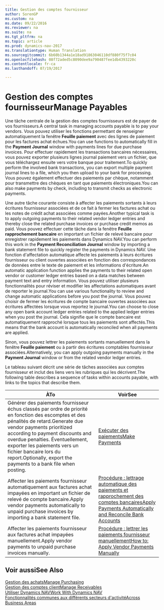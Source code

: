 ```yaml
---
title: Gestion des comptes fournisseur
author: SorenGP
ms.custom: na
ms.date: 09/22/2016
ms.reviewer: na
ms.suite: na
ms.tgt_pltfrm: na
ms.topic: article
ms.prod: dynamics-nav-2017
ms.translationtype: Human Translation
ms.sourcegitcommit: 6b60b1344a1e18ad91863046110df880f75f7c04
ms.openlocfilehash: 08f72aded5c8090dee9a790487fee1db4393220c
ms.contentlocale: fr-ca
ms.lasthandoff: 07/19/2017

---
```


# <a name="manage-payables"></a><span data-ttu-id="5add2-102">Gestion des comptes fournisseur</span><span class="sxs-lookup"><span data-stu-id="5add2-102">Manage Payables</span></span>
<span data-ttu-id="5add2-103">Une tâche centrale de la gestion des comptes fournisseurs est de payer de vos fournisseurs.</span><span class="sxs-lookup"><span data-stu-id="5add2-103">A central task in managing accounts payable is to pay your vendors.</span></span> <span data-ttu-id="5add2-104">Vous pouvez utiliser les fonctions permettant de renseigner automatiquement la fenêtre **Feuille paiement** avec des lignes de paiement pour les factures achat échues.</span><span class="sxs-lookup"><span data-stu-id="5add2-104">You can use functions to automatically fill in the **Payment Journal** window with payments lines for due purchase invoices.</span></span> <span data-ttu-id="5add2-105">Pour effectuer rapidement les transactions bancaires nécessaires, vous pouvez exporter plusieurs lignes journal paiement vers un fichier, que vous téléchargez ensuite vers votre banque pour traitement.</span><span class="sxs-lookup"><span data-stu-id="5add2-105">To quickly perform the involved bank transactions, you can export multiple payment journal lines to a file, which you then upload to your bank for processing.</span></span> <span data-ttu-id="5add2-106">Vous pouvez également effectuer des paiements par chèque, notamment pour transmettre des chèques en tant que paiements électroniques.</span><span class="sxs-lookup"><span data-stu-id="5add2-106">You can also make payments by check, including to transmit checks as electronic payments.</span></span>

<span data-ttu-id="5add2-107">Une autre tâche courante consiste à affecter les paiements sortants à leurs écritures fournisseur associées et de ce fait à fermer les factures achat ou les notes de crédit achat associées comme payées.</span><span class="sxs-lookup"><span data-stu-id="5add2-107">Another typical task is to apply outgoing payments to their related vendor ledger entries and thereby close the related purchase invoices or purchase credit memos as paid.</span></span> <span data-ttu-id="5add2-108">Vous pouvez effectuer cette tâche dans la fenêtre **Feuille rapprochement bancaire** en important un fichier de relevé bancaire pour enregistrer rapidement les paiements dans Dynamics NAV.</span><span class="sxs-lookup"><span data-stu-id="5add2-108">You can perform this work in the **Payment Reconciliation Journal** window by importing a bank statement file to quickly register the payments in Dynamics NAV.</span></span> <span data-ttu-id="5add2-109">Une fonction d'affectation automatique affecte les paiements à leurs écritures fournisseur ou client ouvertes associées en fonction des correspondances de données entre le texte de paiement et les informations d'écriture.</span><span class="sxs-lookup"><span data-stu-id="5add2-109">An automatic application function applies the payments to their related open vendor or customer ledger entries based on a data matches between payment text and entry information.</span></span> <span data-ttu-id="5add2-110">Vous pouvez utiliser plusieurs fonctionnalités pour réviser et modifier les affectations automatiques avant de reporter le journal.</span><span class="sxs-lookup"><span data-stu-id="5add2-110">You can use various functionality to review and change automatic applications before you post the journal.</span></span> <span data-ttu-id="5add2-111">Vous pouvez choisir de fermer les écritures de compte bancaire ouvertes associées aux écritures affectées lorsque vous reportez le journal.</span><span class="sxs-lookup"><span data-stu-id="5add2-111">You can choose to close any open bank account ledger entries related to the applied ledger entries when you post the journal.</span></span> <span data-ttu-id="5add2-112">Cela signifie que le compte bancaire est automatiquement rapproché lorsque tous les paiements sont affectés.</span><span class="sxs-lookup"><span data-stu-id="5add2-112">This means that the bank account is automatically reconciled when all payments are applied.</span></span>

<span data-ttu-id="5add2-113">Sinon, vous pouvez lettrer les paiements sortants manuellement dans la fenêtre **Feuille paiement** ou à partir des écritures comptables fournisseur associées.</span><span class="sxs-lookup"><span data-stu-id="5add2-113">Alternatively, you can apply outgoing payments manually in the **Payment Journal** window or from the related vendor ledger entries.</span></span>

<span data-ttu-id="5add2-114">Le tableau suivant décrit une série de tâches associées aux comptes fournisseur et inclut des liens vers les rubriques qui les décrivent.</span><span class="sxs-lookup"><span data-stu-id="5add2-114">The following table describes a sequence of tasks within accounts payable, with links to the topics that describe them.</span></span>

|<span data-ttu-id="5add2-115">À</span><span class="sxs-lookup"><span data-stu-id="5add2-115">To</span></span> |<span data-ttu-id="5add2-116">Voir</span><span class="sxs-lookup"><span data-stu-id="5add2-116">See</span></span> |
|---|----|
|<span data-ttu-id="5add2-117">Générer des paiements fournisseur échus classés par ordre de priorité en fonction des escomptes et des pénalités de retard.</span><span class="sxs-lookup"><span data-stu-id="5add2-117">Generate due vendor payments prioritized according to payment discounts and overdue penalties.</span></span> <span data-ttu-id="5add2-118">Éventuellement, exporter les paiements vers un fichier bancaire lors du report.</span><span class="sxs-lookup"><span data-stu-id="5add2-118">Optionally, export the payments to a bank file when posting.</span></span>|[<span data-ttu-id="5add2-119">Exécuter des paiements</span><span class="sxs-lookup"><span data-stu-id="5add2-119">Make Payments</span></span>](payables-make-payments.md)|
|<span data-ttu-id="5add2-120">Affecter les paiements fournisseur automatiquement aux factures achat impayées en important un fichier de relevé de compte bancaire.</span><span class="sxs-lookup"><span data-stu-id="5add2-120">Apply vendor payments automatically to unpaid purchase invoices by importing a bank statement file.</span></span>|[<span data-ttu-id="5add2-121">Procédure : lettrage automatique des paiements et rapprochement des comptes bancaires</span><span class="sxs-lookup"><span data-stu-id="5add2-121">Apply Payments Automatically and Reconcile Bank Accounts</span></span>](receivables-apply-payments-auto-reconcile-bank-accounts.md)|
|<span data-ttu-id="5add2-122">Affecter les paiements fournisseur aux factures achat impayées manuellement.</span><span class="sxs-lookup"><span data-stu-id="5add2-122">Apply vendor payments to unpaid purchase invoices manually.</span></span>|[<span data-ttu-id="5add2-123">Procédure : lettrer les paiements fournisseur manuellement</span><span class="sxs-lookup"><span data-stu-id="5add2-123">How to: Apply Vendor Payments Manually</span></span>](payables-how-apply-purchase-transactions-manually.md)|

## <a name="see-also"></a><span data-ttu-id="5add2-124">Voir aussi</span><span class="sxs-lookup"><span data-stu-id="5add2-124">See Also</span></span>
[<span data-ttu-id="5add2-125">Gestion des achats</span><span class="sxs-lookup"><span data-stu-id="5add2-125">Manage Purchasing</span></span>](purchasing-manage-purchasing.md)  
[<span data-ttu-id="5add2-126">Gestion des comptes client</span><span class="sxs-lookup"><span data-stu-id="5add2-126">Manage Receivables</span></span>](receivables-manage-receivables.md)  
[<span data-ttu-id="5add2-127">Utiliser Dynamics NAV</span><span class="sxs-lookup"><span data-stu-id="5add2-127">Work With Dynamics NAV</span></span>](ui-work-product.md)  
[<span data-ttu-id="5add2-128">Fonctionnalités communes aux différents secteurs d'activité</span><span class="sxs-lookup"><span data-stu-id="5add2-128">Across Business Areas</span></span>](ui-across-business-areas.md)

